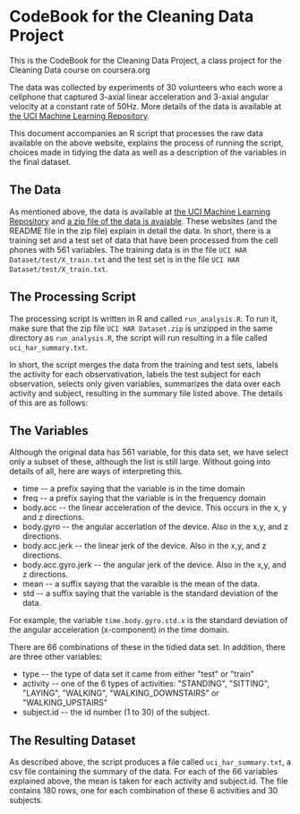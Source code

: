 CodeBook for the Cleaning Data Project
=========

This is the CodeBook for the Cleaning Data Project, a class project for the Cleaning Data course on coursera.org

The data was collected by experiments of 30 volunteers who each wore a cellphone that captured 3-axial linear acceleration and 3-axial angular velocity at a constant rate of 50Hz.  More details of the data is available at [the UCI Machine Learning Repository]( http://archive.ics.uci.edu/ml/datasets/Human+Activity+Recognition+Using+Smartphones).  

This document accompanies an R script that processes the raw data available on the above website, explains the process of running the script, choices made in tidying the data as well as a description of the variables in the final dataset. 

The Data
-----

As mentioned above, the data is available at [the UCI Machine Learning Repository]( http://archive.ics.uci.edu/ml/datasets/Human+Activity+Recognition+Using+Smartphones) and [a zip file of the data is avaiable](http://archive.ics.uci.edu/ml/machine-learning-databases/00240/).  These websites (and the README file in the zip file) explain in detail the data.  In short, there is a training set and a test set of data that have been processed from the cell phones with 561 variables.  The training data is in the file `UCI HAR Dataset/test/X_train.txt` and the test set is in the file `UCI HAR Dataset/test/X_train.txt`.  

The Processing Script
-------

The processing script is written in R and called `run_analysis.R`.  To run it, make sure that the zip file `UCI HAR Dataset.zip` is unzipped in the same directory as `run_analysis.R`, the script will run resulting in a file called `uci_har_summary.txt`. 

In short, the script merges the data from the training and test sets, labels the activity for each observativation, labels the test subject for each observation, selects only given variables, summarizes the data over each activity and subject, resulting in the summary file listed above.  The details of this are as follows:



The Variables
-------

Although the original data has 561 variable, for this data set, we have select only a subset of these, although the list is still large. 
Without going into details of all, here are ways of interpreting this. 

* time -- a prefix saying that the variable is in the time domain
* freq -- a prefix saying that the variable is in the frequency domain
* body.acc -- the linear acceleration of the device.  This occurs in the x, y and z directions.
* body.gyro -- the angular accerlation of the device.  Also in the x,y, and z directions.
* body.acc.jerk -- the linear jerk of the device. Also in the x,y, and z directions.
* body.acc.gyro.jerk -- the angular jerk of the device. Also in the x,y, and z directions.
* mean -- a suffix saying that the varaible is the mean of the data.
* std -- a suffix saying that the variable is the standard deviation of the data. 

For example, the variable `time.body.gyro.std.x` is the standard deviation of the angular acceleration (x-component) in the time domain.  

There are 66 combinations of these in the tidied data set.  In addition, there are three other variables:

* type -- the type of data set it came from either "test" or "train"
* activity -- one of the 6 types of activities: "STANDING", "SITTING", "LAYING", "WALKING", "WALKING_DOWNSTAIRS" or "WALKING_UPSTAIRS"
* subject.id -- the id number (1 to 30) of the subject.  


The Resulting Dataset
------

As described above, the script produces a file called `uci_har_summary.txt`, a csv file containing the summary of the data.  For each of the 66 variables explained above, the mean is taken for each activity and subject.id.  The file contains 180 rows, one for each combination of these 6 activities and 30 subjects.  
